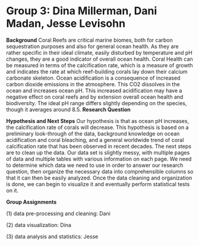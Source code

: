 # Group 3: Dina Millerman, Dani Madan, Jesse Levisohn
**Background**
Coral Reefs are critical marine biomes, both for carbon sequestration
purposes and also for general ocean health. As they are rather specific in
their ideal climate, easily disturbed by temperature and pH changes, they
are a good indicator of overall ocean health. Coral Health can be measured
in terms of the calcification rate, which is a measure of growth and
indicates the rate at which reef-building corals lay down their calcium
carbonate skeleton. Ocean acidification is a consequence of increased
carbon dioxide emissions in the atmosphere. This CO2 dissolves in the
ocean and increases ocean pH. This increased acidification may have a
negative effect on coral reefs and by extension overall ocean health and
biodiversity. The ideal pH range differs slightly depending on the
species, though it averages around 8.5.
**Research Question**

**Hypothesis and Next Steps**
Our hypothesis is that as ocean pH increases, the calcification rate of corals will decrease. This hypothesis is based on a preliminary look-through of the data, background knowledge on ocean acidification and coral bleaching, and a general worldwide trend of coral calcification rate that has been observed in recent decades. The next steps are to clean up the data. Our data set is slightly messy, with multiple pages of data and multiple tables with various information on each page. We need to determine which data we need to use in order to answer our research question, then organize the necessary data into comprehensible columns so that it can then be easily analyzed. Once the data cleaning and organization is done, we can begin to visualize it and eventually perform statistical tests on it. 

**Group Assignments**

(1) data pre-processing and cleaning: Dani

(2) data visualization: Dina

(3) data analysis and statistics: Jesse 

